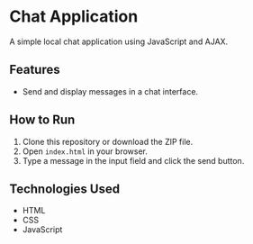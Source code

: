 # Chat Application

A simple local chat application using JavaScript and AJAX.

## Features

- Send and display messages in a chat interface.

## How to Run

1. Clone this repository or download the ZIP file.
2. Open `index.html` in your browser.
3. Type a message in the input field and click the send button.

## Technologies Used

- HTML
- CSS
- JavaScript
